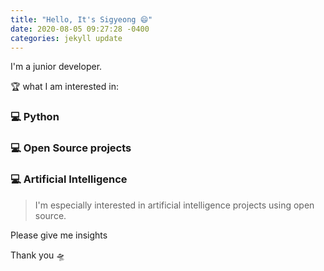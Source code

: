```yaml
---
title: "Hello, It's Sigyeong 😄"
date: 2020-08-05 09:27:28 -0400
categories: jekyll update
---
```

I'm a junior developer.

🏆 what I am interested in:

### 💻 Python
### 💻 Open Source projects
### 💻 Artificial Intelligence
> I'm especially interested in artificial intelligence projects using open source.

Please give me insights

Thank you 🛸
